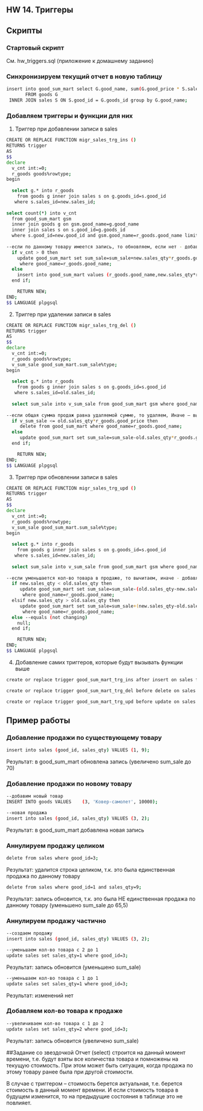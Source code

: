 ﻿## HW 14. Триггеры
## Скрипты

### Стартовый скрипт
См. hw_triggers.sql (приложение к домашнему заданию)

### Синхронизируем текущий отчет в новую таблицу
```bash
insert into good_sum_mart select G.good_name, sum(G.good_price * S.sales_qty)
       FROM goods G
 INNER JOIN sales S ON S.good_id = G.goods_id group by G.good_name; 
```

### Добавляем триггеры и функции для них
1. Триггер при добавлении записи в sales
```bash
CREATE OR REPLACE FUNCTION migr_sales_trg_ins ()
RETURNS trigger
AS
$$
declare
  v_cnt int:=0;
  r_goods goods%rowtype;
begin
 
  select g.* into r_goods 
    from goods g inner join sales s on g.goods_id=s.good_id 
   where s.sales_id=new.sales_id;
 
select count(*) into v_cnt
  from good_sum_mart gsm 
  inner join goods g on gsm.good_name=g.good_name 
  inner join sales s on s.good_id=g.goods_id
  where s.good_id=new.good_id and gsm.good_name=r_goods.good_name limit 1;
 
--если по данному товару имеется запись, то обновляем, если нет - добавляем
  if v_cnt > 0 then
    update good_sum_mart set sum_sale=sum_sale+new.sales_qty*r_goods.good_price
     where good_name=r_goods.good_name;
  else
    insert into good_sum_mart values (r_goods.good_name,new.sales_qty*r_goods.good_price);
  end if;

	RETURN NEW;
END;
$$ LANGUAGE plpgsql
```
2. Триггер при удалении записи в sales
```bash
CREATE OR REPLACE FUNCTION migr_sales_trg_del ()
RETURNS trigger
AS
$$
declare
  v_cnt int:=0;
  r_goods goods%rowtype;
  v_sum_sale good_sum_mart.sum_sale%type;
begin
 
  select g.* into r_goods 
    from goods g inner join sales s on g.goods_id=s.good_id 
   where s.sales_id=old.sales_id;
 
  select sum_sale into v_sum_sale from good_sum_mart gsm where good_name=r_goods.good_name;
 
--если общая сумма продаж равна удаляемой сумме, то удаляем, Иначе – вычитаем сумму
  if v_sum_sale <= old.sales_qty*r_goods.good_price then
     delete from good_sum_mart where good_name=r_goods.good_name;
  else
     update good_sum_mart set sum_sale=sum_sale-old.sales_qty*r_goods.good_price where good_name=r_goods.good_name;
  end if;

	RETURN NEW;
END;
$$ LANGUAGE plpgsql
```
3. Триггер при обновлении записи в sales
```bash
CREATE OR REPLACE FUNCTION migr_sales_trg_upd ()
RETURNS trigger
AS
$$
declare
  v_cnt int:=0;
  r_goods goods%rowtype;
  v_sum_sale good_sum_mart.sum_sale%type;
begin
 
  select g.* into r_goods 
    from goods g inner join sales s on g.goods_id=s.good_id 
   where s.sales_id=new.sales_id;
 
  select sum_sale into v_sum_sale from good_sum_mart gsm where good_name=r_goods.good_name;
 
--если уменьшается кол-во товара в продаже, то вычитаем, иначе - добавляем
  if new.sales_qty < old.sales_qty then
     update good_sum_mart set sum_sale=sum_sale-(old.sales_qty-new.sales_qty)*r_goods.good_price 
      where good_name=r_goods.good_name;
  elsif new.sales_qty > old.sales_qty then
     update good_sum_mart set sum_sale=sum_sale+(new.sales_qty-old.sales_qty)*r_goods.good_price 
      where good_name=r_goods.good_name;  
  else --equals (not changing)
    null;
  end if;

	RETURN NEW;
END;
$$ LANGUAGE plpgsql
```
4. Добавление самих триггеров, которые будут вызывать функции выше
```bash
create or replace trigger good_sum_mart_trg_ins after insert on sales for each row execute procedure migr_sales_trg_ins();

create or replace trigger good_sum_mart_trg_del before delete on sales for each row execute procedure migr_sales_trg_del();

create or replace trigger good_sum_mart_trg_upd before update on sales for each row execute procedure migr_sales_trg_upd();
```






## Пример работы

### Добавление продажи по существующему товару
```bash
insert into sales (good_id, sales_qty) VALUES (1, 9);
```
Результат: в good_sum_mart обновлена запись (увеличено sum_sale до 70)

### Добавление продажи по новому товару
```bash
--добавим новый товар
INSERT INTO goods VALUES 	(3, 'Ковер-самолет', 10000);

--новая продажа
insert into sales (good_id, sales_qty) VALUES (3, 2);
```
Результат: в good_sum_mart добавлена новая запись

### Аннулируем продажу целиком
```bash
delete from sales where good_id=3;
```
Результат: удалится строка целиком, т.к. это была единственная продажа по данному товару

```bash
delete from sales where good_id=1 and sales_qty=9;
```
Результат: запись обновится, т.к. это была НЕ единственная продажа по данному товару (уменьшено sum_sale до 65,5)

### Аннулируем продажу частично
```bash
--создаем продажу
insert into sales (good_id, sales_qty) VALUES (3, 2);

--уменьшаем кол-во товара с 2 до 1
update sales set sales_qty=1 where good_id=3;
```
Результат: запись обновится (уменьшено sum_sale)
```bash
--уменьшаем кол-во товара с 1 до 1
update sales set sales_qty=1 where good_id=3;
```
Результат: изменений нет

### Добавляем кол-во товара к продаже
```bash
--увеличиваем кол-во товара с 1 до 2
update sales set sales_qty=2 where good_id=3;
```
Результат: запись обновится (увеличено sum_sale)

##Задание со звездочкой
Отчет (select) строится на данный момент времени, т.е. будут взяты все количества товара и помножены на текущую стоимость. При этом может быть ситуация, когда продажа по этому товару ранее была при другой стоимости.

В случае с триггером – стоимость берется актуальная, т.е. берется стоимость в данный момент времени. И если стоимость товара в будущем изменится, то на предыдущие состояния в таблице это не повлияет.
